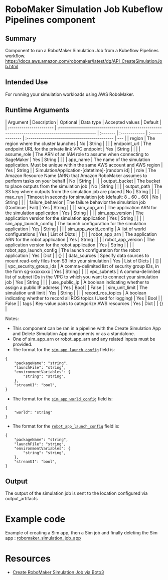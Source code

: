 # RoboMaker Simulation Job Kubeflow Pipelines component

## Summary

Component to run a RoboMaker Simulation Job from a Kubeflow Pipelines workflow.
https://docs.aws.amazon.com/robomaker/latest/dg/API_CreateSimulationJob.html

## Intended Use

For running your simulation workloads using AWS RoboMaker.

## Runtime Arguments

| Argument                | Description                                                                                       | Optional | Data type     | Accepted values | Default                                      |
| :---------------------- | :------------------------------------------------------------------------------------------------ | :------- | :------------ | :-------------- | :------------------------------------------- | --- |
| region                  | The region where the cluster launches                                                             | No       | String        |                 |                                              |
| endpoint_url            | The endpoint URL for the private link VPC endpoint                                                | Yes      | String        |                 |                                              |
| assume_role             | The ARN of an IAM role to assume when connecting to SageMaker                                     | Yes      | String        |                 |                                              |
| app_name                | The name of the simulation application. Must be unique within the same AWS account and AWS region | Yes      | String        |                 | SimulationApplication-[datetime]-[random id] |
| role                    | The Amazon Resource Name (ARN) that Amazon RoboMaker assumes to perform tasks on your behalf      | No       | String        |                 |                                              |
| output_bucket           | The bucket to place outputs from the simulation job                                               | No       | String        |                 |                                              |
| output_path             | The S3 key where outputs from the simulation job are placed                                       | No       | String        |                 |                                              |
| max_run                 | Timeout in seconds for simulation job (default: 8 _ 60 _ 60)                                      | No       | String        |                 |                                              |
| failure_behavior        | The failure behavior the simulation job (Continue                                                 | Fail)    | Yes           | String          |                                              |     |
| sim_app_arn             | The application ARN for the simulation application                                                | Yes      | String        |                 |                                              |
| sim_app_version         | The application version for the simulation application                                            | Yes      | String        |                 |                                              |
| sim_app_launch_config   | The launch configuration for the simulation application                                           | Yes      | String        |                 |                                              |
| sim_app_world_config    | A list of world configurations                                                                    | Yes      | List of Dicts |                 | []                                           |
| robot_app_arn           | The application ARN for the robot application                                                     | Yes      | String        |                 |                                              |
| robot_app_version       | The application version for the robot application                                                 | Yes      | String        |                 |                                              |
| robot_app_launch_config | The launch configuration for the robot application                                                | Yes      | Dict          |                 | {}                                           |
| data_sources            | Specify data sources to mount read-only files from S3 into your simulation                        | Yes      | List of Dicts |                 | []                                           |
| vpc_security_group_ids  | A comma-delimited list of security group IDs, in the form sg-xxxxxxxx                             | Yes      | String        |                 |                                              |
| vpc_subnets             | A comma-delimited list of subnet IDs in the VPC to which you want to connect your simulation job  | Yes      | String        |                 |                                              |
| use_public_ip           | A boolean indicating whether to assign a public IP address                                        | Yes      | Bool          |                 | False                                        |
| sim_unit_limit          | The simulation unit limit                                                                         | Yes      | String        |                 |                                              |
| record_ros_topics       | A boolean indicating whether to record all ROS topics (Used for logging)                          | Yes      | Bool          |                 | False                                        |
| tags                    | Key-value pairs to categorize AWS resources                                                       | Yes      | Dict          |                 | {}                                           |

Notes:

- This component can be ran in a pipeline with the Create Simulation App and Delete Simulation App components or as a standalone.
- One of sim_app_arn or robot_app_arn and any related inputs must be provided.
- The format for the [`sim_app_launch_config`](https://docs.aws.amazon.com/robomaker/latest/dg/API_LaunchConfig.html) field is:

```
{
    "packageName": "string",
    "launchFile": "string",
    "environmentVariables": {
        "string": "string",
    },
    "streamUI": "bool",
}
```

- The format for the [`sim_app_world_config`](https://docs.aws.amazon.com/robomaker/latest/dg/API_WorldConfig.html) field is:

```
{
    "world": "string"
}
```

- The format for the [`robot_app_launch_config`](https://docs.aws.amazon.com/robomaker/latest/dg/API_LaunchConfig.html) field is:

```
{
    "packageName": "string",
    "launchFile": "string",
    "environmentVariables": {
        "string": "string",
    },
    "streamUI": "bool",
}
```

## Output

The output of the simulation job is sent to the location configured via output_artifacts

# Example code

Example of creating a Sim app, then a Sim job and finally deleting the Sim app : [robomaker_simulation_job_app](https://github.com/kubeflow/pipelines/tree/master/samples/contrib/aws-samples/robomaker_simulation/robomaker_simulation_job_app.py)

# Resources

- [Create RoboMaker Simulation Job via Boto3](https://boto3.amazonaws.com/v1/documentation/api/latest/reference/services/robomaker.html#RoboMaker.Client.create_simulation_job)
